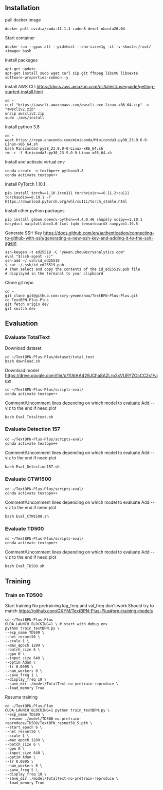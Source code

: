 ## Installation

pull docker image
```
docker pull nvidia/cuda:11.1.1-cudnn8-devel-ubuntu20.04
```

Start container
```
docker run --gpus all --pid=host --shm-size=1g -it -v <host>:/root/ <image> bash
```

Install packages
```
apt-get update
apt-get install sudo wget curl zip git ffmpeg libsm6 libxext6 software-properties-common -y
```

Install AWS CLI
https://docs.aws.amazon.com/cli/latest/userguide/getting-started-install.html
```
cd ~
curl "https://awscli.amazonaws.com/awscli-exe-linux-x86_64.zip" -o "awscliv2.zip"
unzip awscliv2.zip
sudo ./aws/install
```

Install python 3.8
```
cd ~
wget https://repo.anaconda.com/miniconda/Miniconda3-py38_23.9.0-0-Linux-x86_64.sh
bash Miniconda3-py38_23.9.0-0-Linux-x86_64.sh
rm -r -f Miniconda3-py38_23.9.0-0-Linux-x86_64.sh
```

Install and activate virtual env
```
conda create -n textbpn++ python=3.8
conda activate textbpn++
```

Install PyTorch 1.10.1
```
pip install torch==1.10.1+cu111 torchvision==0.11.2+cu111 torchaudio==0.10.1 -f https://download.pytorch.org/whl/cu111/torch_stable.html
```

Install other python packages
```
pip install gdown opencv-python==4.4.0.46 shapely scipy==1.10.1 easydict matplotlib==3.6 lxml tqdm tensorboardX numpy==1.19.5
```

Generate SSH Key
https://docs.github.com/en/authentication/connecting-to-github-with-ssh/generating-a-new-ssh-key-and-adding-it-to-the-ssh-agent
```
ssh-keygen -t ed25519 -C "yewen.zhou@scryanalytics.com"
eval "$(ssh-agent -s)"
ssh-add ~/.ssh/id_ed25519
$ cat ~/.ssh/id_ed25519.pub
# Then select and copy the contents of the id_ed25519.pub file
# displayed in the terminal to your clipboard
```

Clone git repo
```
cd ~
git clone git@github.com:scry-yewenzhou/TextBPN-Plus-Plus.git
cd TextBPN-Plus-Plus
git fetch origin dev
git switch dev
```


## Evaluation

### Evaluate TotalText

Download dataset
```
cd ~/TextBPN-Plus-Plus/dataset/total_text
bash download.sh
```

Download model
https://drive.google.com/file/d/11AtAA429JCha8AZLrp3xVURYZOcCC2s1/view

```
cd ~/TextBPN-Plus-Plus/scripts-eval/
conda activate textbpn++
```

Comment/Uncomment lines depending on which model to evaluate
Add --viz to the end if need plot

```
bash Eval_Totaltext.sh
```

### Evaluate Detection 157

```
cd ~/TextBPN-Plus-Plus/scripts-eval/
conda activate textbpn++
```

Comment/Uncomment lines depending on which model to evaluate
Add --viz to the end if need plot

```
bash Eval_Detection157.sh
```

### Evaluate CTW1500

```
cd ~/TextBPN-Plus-Plus/scripts-eval/
conda activate textbpn++
```

Comment/Uncomment lines depending on which model to evaluate
Add --viz to the end if need plot

```
bash Eval_CTW1500.sh
```

### Evaluate TD500
```
cd ~/TextBPN-Plus-Plus/scripts-eval/
conda activate textbpn++
```

Comment/Uncomment lines depending on which model to evaluate
Add --viz to the end if need plot

```
bash Eval_TD500.sh
```

## Training

### Train on TD500

Start training
No pretraining
log_freq and val_freq don't work
Should try to match https://github.com/GXYM/TextBPN-Plus-Plus#pre-training-models

```
cd ~/TextBPN-Plus-Plus
CUDA_LAUNCH_BLOCKING=1 \ # start with debug env
python train_textBPN.py \
--exp_name TD500 \
--net resnet50 \
--scale 1 \
--max_epoch 1200 \
--batch_size 6 \
--gpu 0 \
--input_size 640 \
--optim Adam \
--lr 0.0005 \
--num_workers 0 \
--save_freq 1 \
--display_freq 10 \
--save_dir ./model/TotalText-no-pretrain-reproduce \
--load_memory True
```

Resume training
```
cd ~/TextBPN-Plus-Plus
CUDA_LAUNCH_BLOCKING=1 python train_textBPN.py \
--exp_name TD500 \
--resume ./model/TD500-no-pretrain-reproduce/TD500/TextBPN_resnet50_5.pth \
--start_epoch 6 \
--net resnet50 \
--scale 1 \
--max_epoch 1200 \
--batch_size 6 \
--gpu 0 \
--input_size 640 \
--optim Adam \
--lr 0.0005 \
--num_workers 0 \
--save_freq 5 \
--display_freq 10 \
--save_dir ./model/TotalText-no-pretrain-reproduce \
--load_memory True
```